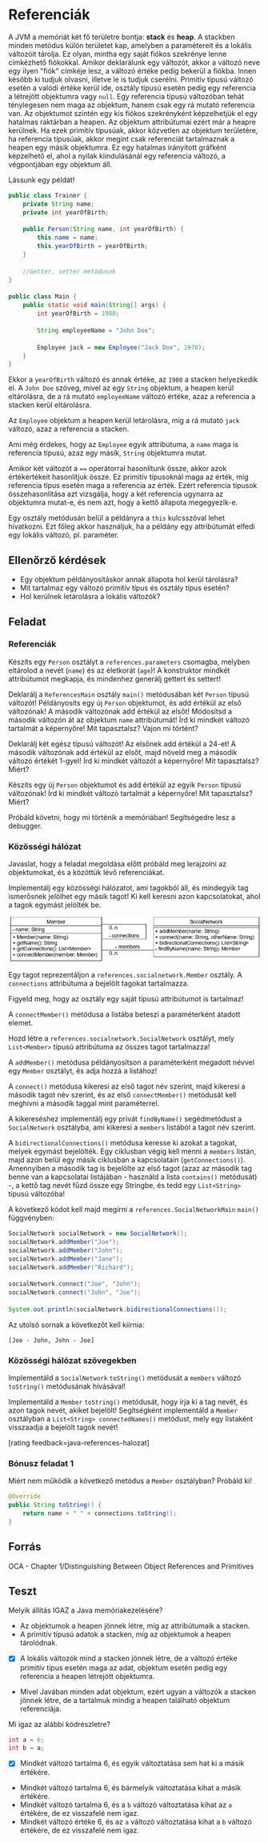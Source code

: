 # Referenciák

A JVM a memóriát két fő területre bontja: **stack** és **heap**. A stackben minden 
metódus külön területet kap, amelyben a paramétereit és a lokális változóit tárolja. 
Ez olyan, mintha egy saját fiókos szekrénye lenne címkézhető fiókokkal. Amikor 
deklarálunk egy változót, akkor a változó neve egy ilyen "fiók" címkéje lesz, a 
változó értéke pedig bekerül a fiókba. Innen később ki tudjuk olvasni, illetve 
le is tudjuk cserélni. Primitív típusú változó esetén a valódi értéke kerül ide, 
osztály típusú esetén pedig egy referencia a létrejött objektumra vagy `null`. 
Egy referencia típusú változóban tehát ténylegesen nem maga az objektum, hanem csak egy 
rá mutató referencia van.
Az objektumot szintén egy kis fiókos szekrényként képzelhetjük el egy hatalmas raktárban 
a heapen. Az objektum attribútumai ezért már a heapre kerülnek. Ha ezek primitív 
típusúak, akkor közvetlen az objektum területére, ha referencia típusúak, akkor 
megint csak referenciát tartalmaznak a heapen egy másik objektumra. Ez egy hatalmas 
irányított gráfként képzelhető el, ahol a nyilak kiindulásánál egy referencia változó, 
a végpontjában egy objektum áll.

Lássunk egy példát!

```java
public class Trainer {
    private String name;
    private int yearOfBirth;
    
    public Person(String name, int yearOfBirth) {
        this.name = name;
        this.yearOfBirth = yearOfBirth;
    }
    
    //Getter, setter metódusok
}

public class Main {
    public static void main(String[] args) {
        int yearOfBirth = 1980;
        
        String employeeName = "John Doe";
        
        Employee jack = new Employee("Jack Doe", 1970);  
    }
}
```

Ekkor a `yearOfBirth` változó és annak értéke, az `1980` a stacken helyezkedik el.
A `John Doe` szöveg, mivel az egy `String` objektum, a heapen kerül eltárolásra,
de a rá mutató `employeeName` változó értéke, azaz a referencia a stacken kerül eltárolásra.

Az `Employee` objektum a heapen kerül letárolásra, míg a rá mutató `jack` változó,
azaz a referencia a stacken.

Ami még érdekes, hogy az `Employee` egyik attribútuma, a `name` maga is 
referencia típusú, azaz egy másik, `String` objektumra mutat.

Amikor két változót a `==` operátorral hasonlítunk össze, akkor azok értékértékeit hasonlítjuk össze. 
Ez primitív típusoknál maga az érték, míg referencia típus esetén maga a referencia az érték.
Ezért referencia típusok összehasonlítása azt vizsgálja, hogy a két referencia ugynarra az
objektumra mutat-e, és nem azt, hogy a kettő állapota megegyezik-e.

Egy osztály metódusán belül a példányra a `this` kulcsszóval lehet hivatkozni.
Ezt főleg akkor használjuk, ha a példány egy attribútumát elfedi egy lokális
változó, pl. paraméter.

## Ellenőrző kérdések

* Egy objektum példányosításkor annak állapota hol kerül tárolásra?
* Mit tartalmaz egy változó primitív típus és osztály típus esetén?
* Hol kerülnek letárolásra a lokális változók?

## Feladat

### Referenciák

Készíts egy `Person` osztályt a `references.parameters` csomagba, melyben eltárolod a nevét (`name`) és az életkorát (`age`)!
A konstruktor mindkét attribútumot megkapja, és mindenhez generálj gettert és settert!

Deklarálj a `ReferencesMain` osztály `main()` metódusában két `Person` típusú változót!
Példányosíts egy új `Person` objektumot, és add értékül az első változónak! A második változónak add értékül az elsőt!
Módosítsd a második változón át az objektum `name` attribútumát! Írd ki mindkét változó tartalmát a képernyőre! 
Mit tapasztalsz? Vajon mi történt?

Deklarálj két egész típusú változót! Az elsőnek add értékül a 24-et! A második 
változónak add értékül az elsőt, majd növeld meg a második változó értékét 1-gyel! 
Írd ki mindkét változót a képernyőre! Mit tapasztalsz? Miért?

Készíts egy új `Person` objektumot és add értékül az egyik `Person` típusú változónak! 
Írd ki mindkét változó tartalmát a képernyőre! Mit tapasztalsz? Miért?
 
 Próbáld követni, hogy mi történik a memóriában! Segítségedre lesz a debugger.

### Közösségi hálózat

Javaslat, hogy a feladat megoldása előtt próbáld meg lerajzolni az objektumokat,
és a közöttük lévő referenciákat.

Implementálj egy közösségi hálózatot, ami tagokból áll, és mindegyik tag ismerősnek jelölhet
egy másik tagot! Ki kell keresni azon kapcsolatokat, ahol a tagok egymást jelölték be.

![Social network UML](images/social_network_class.png)

Egy tagot reprezentáljon a `references.socialnetwork.Member` osztály. A `connections` attribútuma 
a bejelölt tagokat tartalmazza.

Figyeld meg, hogy az osztály egy saját típusú attribútumot is tartalmaz!

A `connectMember()` metódusa a listába beteszi a paraméterként átadott elemet.

Hozd létre a `references.socialnetwork.SocialNetwork` osztályt, mely `List<Member>` típusú 
attribútuma az összes tagot tartalmazza!

A `addMember()` metódusa példányosítson a paraméterként megadott
névvel egy `Member` osztályt, és adja hozzá a listához!

A `connect()` metódusa kikeresi az első tagot név szerint, majd kikeresi a második tagot név szerint,
és az első `connectMember()` metódusát kell meghívni a második taggal mint paraméterrel.

A kikereséshez implementálj egy privát `findByName()` segédmetódust a
`SocialNetwork` osztályba, ami kikeresi a `members` listából a tagot név
szerint.

A `bidirectionalConnections()` metódusa keresse ki azokat
a tagokat, melyek egymást bejelölték. Egy ciklusban végig kell menni a
`members` listán, majd azon belül egy másik ciklusban a kapcsolatain
(`getConnections()`). Amennyiben a második tag is bejelölte az első
tagot (azaz az második tag benne van a kapcsolatai listájában - használd
a lista `contains()` metódusát) -, a kettő tag nevét fűzd össze
egy Stringbe, és tedd egy `List<String>` típusú változóba!

A következő kódot kell majd megírni a `references.SocialNetworkMain` `main()` függvényben:

```java
SocialNetwork socialNetwork = new SocialNetwork();
socialNetwork.addMember("Joe");
socialNetwork.addMember("John");
socialNetwork.addMember("Jane");
socialNetwork.addMember("Richard");

socialNetwork.connect("Joe", "John");
socialNetwork.connect("John", "Joe");

System.out.println(socialNetwork.bidirectionalConnections());
```

Az utolsó sornak a következőt kell kiírnia:

```
[Joe - John, John - Joe]
```

### Közösségi hálózat szövegekben

Implementáld a `SocialNetwork` `toString()` metódusát a `members` változó
`toString()` metódusának hívásával!

Implementáld a `Member` `toString()` metódusát, hogy írja ki a tag nevét, és
azon tagok nevét, akiket bejelölt! Segítségként implementáld a `Member`
osztályban a `List<String> connectedNames()` metódust, mely egy listaként
visszaadja a bejelölt tagok nevét!

[rating feedback=java-references-halozat]

### Bónusz feladat 1

Miért nem működik a következő metódus a `Member` osztályban? Próbáld ki!

```java
@Override
public String toString() {
    return name + " " + connections.toString();
}
```

## Forrás

OCA - Chapter 1/Distinguishing Between Object References and Primitives


## Teszt

Melyik állítás IGAZ a Java memóriakezelésére?

* Az objektumok a heapen jönnek létre, míg az attribútumaik a stacken.
* A primitív típusú adatok a stacken, míg az objektumok a heapen tárolódnak.
* [x] A lokális változók mind a stacken jönnek létre, de a változó értéke primitív 
típus esetén maga az adat, objektum esetén pedig egy referencia a heapen létrejött objektumra.
* Mivel Javában minden adat objektum, ezért ugyan a változók a stacken jönnek létre, de 
a tartalmuk mindig a heapen található objektum referenciája.

Mi igaz az alábbi kódrészletre?

```java
int a = 6;
int b = a;
```

* [x] Mindkét változó tartalma 6, és egyik változtatása sem hat ki a másik értékére.
* Mindkét változó tartalma 6, és bármelyik változtatása kihat a másik értékére.
* Mindkét változó tartalma 6, és a `b` változó változtatása kihat az `a` értékére, 
de ez visszafelé nem igaz.
* Mindkét változó értéke 6, és az `a` változó változtatása kihat a `b` változó 
értékére, de ez visszafelé nem igaz.
